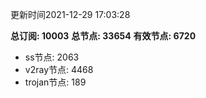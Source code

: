 更新时间2021-12-29 17:03:28

**总订阅: 10003**
**总节点: 33654**
**有效节点: 6720**
- ss节点: 2063
- v2ray节点: 4468
- trojan节点: 189
